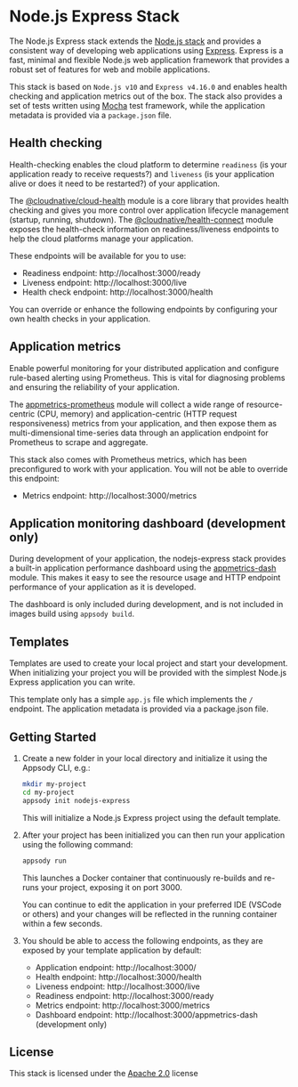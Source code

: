 # Node.js Express Stack

The Node.js Express stack extends the [Node.js stack](../nodejs/README.md) and provides a consistent way of developing web applications using [Express](https://expressjs.com). Express is a fast, minimal and flexible Node.js web application framework that provides a robust set of features for web and mobile applications.

This stack is based on `Node.js v10` and `Express v4.16.0` and enables health checking and application metrics out of the box. The stack also provides a set of tests written using [Mocha](https://mochajs.org) test framework, while the application metadata is provided via a `package.json` file.

## Health checking

Health-checking enables the cloud platform to determine `readiness` (is your application ready to receive requests?) and `liveness` (is your application alive or does it need to be restarted?) of your application.

The [@cloudnative/cloud-health](https://github.com/CloudNativeJS/cloud-health) module is a core library that provides health checking and gives you more control over application lifecycle management (startup, running, shutdown). The [@cloudnative/health-connect](https://github.com/CloudNativeJS/cloud-health-connect) module exposes the health-check information on readiness/liveness endpoints to help the cloud platforms manage your application.

 These endpoints will be available for you to use:

- Readiness endpoint: http://localhost:3000/ready
- Liveness endpoint: http://localhost:3000/live
- Health check endpoint: http://localhost:3000/health

You can override or enhance the following endpoints by configuring your own health checks in your application.

## Application metrics

Enable powerful monitoring for your distributed application and configure rule-based alerting using Prometheus. This is vital for diagnosing problems and ensuring the reliability of your application.

The [appmetrics-prometheus](https://github.com/CloudNativeJS/appmetrics-prometheus) module will collect a wide range of resource-centric (CPU, memory) and application-centric (HTTP request responsiveness) metrics from your application, and then expose them as multi-dimensional time-series data through an application endpoint for Prometheus to scrape and aggregate.

This stack also comes with Prometheus metrics, which has been preconfigured to work with your application. You will not be able to override this endpoint:

- Metrics endpoint: http://localhost:3000/metrics

## Application monitoring dashboard (development only)

During development of your application, the nodejs-express stack provides a built-in application performance dashboard using the [appmetrics-dash](https://github.com/runtimetools/appmetrics-dash) module. This makes it easy to see the resource usage and HTTP endpoint performance of your application as it is developed.

The dashboard is only included during development, and is not included in images build using `appsody build`.

## Templates

Templates are used to create your local project and start your development. When initializing your project you will be provided with the simplest Node.js Express application you can write.

This template only has a simple `app.js` file which implements the `/` endpoint. The application metadata is provided via a package.json file.

## Getting Started

1. Create a new folder in your local directory and initialize it using the Appsody CLI, e.g.:

    ```bash
    mkdir my-project
    cd my-project
    appsody init nodejs-express
    ```

    This will initialize a Node.js Express project using the default template.

1. After your project has been initialized you can then run your application using the following command:

    ```bash
    appsody run
    ```

    This launches a Docker container that continuously re-builds and re-runs your project, exposing it on port 3000.

    You can continue to edit the application in your preferred IDE (VSCode or others) and your changes will be reflected in the running container within a few seconds.

1. You should be able to access the following endpoints, as they are exposed by your template application by default:

    - Application endpoint: http://localhost:3000/
    - Health endpoint: http://localhost:3000/health
    - Liveness endpoint: http://localhost:3000/live
    - Readiness endpoint: http://localhost:3000/ready
    - Metrics endpoint: http://localhost:3000/metrics
    - Dashboard endpoint: http://localhost:3000/appmetrics-dash (development only)

## License

This stack is licensed under the [Apache 2.0](./image/LICENSE) license
